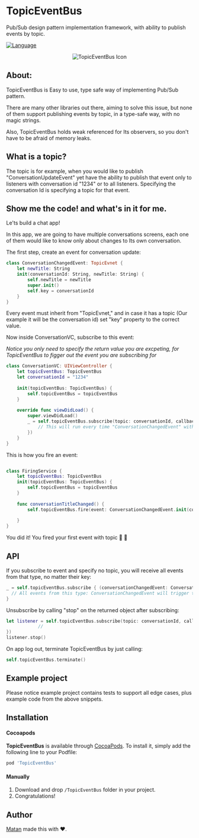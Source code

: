 # TopicEventBus
Pub/Sub design pattern implementation framework, with ability to publish events by topic.

[![Language](https://img.shields.io/badge/language-swift-orange.svg?style=flat)](https://developer.apple.com/swift)

<p align = "center"><img src="https://image.ibb.co/ixFt0e/logo_transparent.png" alt="TopicEventBus Icon"/></p>

## About:

TopicEventBus is Easy to use, type safe way of implementing Pub/Sub pattern.

There are many other libraries out there, aiming to solve this issue, but none of them support publishing events by topic, in a type-safe way, with no magic strings.

Also, TopicEventBus holds weak referenced for Its observers, so you don't have to be afraid of memory leaks.

## What is a topic?

The topic is for example, when you would like to publish "ConversationUpdateEvent" yet have the ability to publish that event only to listeners with conversation id "1234" or to all listeners.
Specifying the conversation Id is specifying a topic for that event.

## Show me the code! and what's in it for me.

Le'ts build a chat app!

In this app, we are going to have multiple conversations screens, each one of them would like to know only about changes to Its own conversation.

The first step, create an event for conversation update:

```Swift
class ConversationChangedEvent: TopicEvnet {
    let newTitle: String
    init(conversationId: String, newTitle: String) {
        self.newTitle = newTitle
        super.init()
        self.key = conversationId
    }
}
```

Every event must inherit from "TopicEvnet," and in case it has a topic (Our example it will be the conversation id) set "key" property to the correct value.

Now inside ConversationVC, subscribe to this event:

*Notice you only need to specify the return value you are excpeting, for TopicEventBus to figger out the event you are subscribing for*

```Swift
class ConversationVC: UIViewController {
    let topicEventBus: TopicEventBus
    let conversationId = "1234"
    
    init(topicEventBus: TopicEventBus) {
        self.topicEventBus = topicEventBus
    }
   
    override func viewDidLoad() {
        super.viewDidLoad()
        _ = self.topicEventBus.subscribe(topic: conversationId, callback: { (conversationChangedEvent: ConversationChangedEvent) in
            // This will run every time "ConversationChangedEvent" with id 1234 will be fired.
        })
    }
}
```

This is how you fire an event:

```Swift

class FiringService {
    let topicEventBus: TopicEventBus
    init(topicEventBus: TopicEventBus) {
        self.topicEventBus = topicEventBus
    }
    
    func conversationTitleChanged() {
        self.topicEventBus.fire(event: ConversationChangedEvent.init(conversationId: "1234",
                                                                                            newTitle: "First update"))
    }
}
```

You did it! You fired your first event with topic  🤗 🎉

## API 

If you subscribe to event and specify no topic, you will receive all events from that type, no matter their key:

```Swift
_ = self.topicEventBus.subscribe { (conversationChangedEvent: ConversationChangedEvent) in
  // All events from this type: ConversationChangedEvent will trigger this block
}
```

Unsubscribe by calling "stop" on the returned object after subscribing:

```Swift
let listener = self.topicEventBus.subscribe(topic: conversationId, callback: { (conversationChangedEvent: ConversationChangedEvent) in
            //
})
listener.stop()        
```

On app log out, terminate TopicEventBus by just calling:

```Swift
self.topicEventBus.terminate()
```


## Example project

Please notice example project contains tests to support all edge cases, plus example code from the above snippets.

## Installation

#### Cocoapods
**TopicEventBus** is available through [CocoaPods](http://cocoapods.org). To install
it, simply add the following line to your Podfile:

```ruby
pod 'TopicEventBus'
```

#### Manually
1. Download and drop ```/TopicEventBus``` folder in your project.  
2. Congratulations!  

## Author

[Matan](https://github.com/mcmatan) made this with ❤️.
